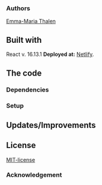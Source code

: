 ### Authors
[Emma-Maria Thalen](https://github.com/emtalen)   

## Built with
React v. 16.13.1
**Deployed at:** [Netlify](https://newsroom3api.herokuapp.com/).

## The code   


### Dependencies  

  
### Setup   


## Updates/Improvements   


## License  
[MIT-license](https://en.wikipedia.org/wiki/MIT_License)

### Acknowledgement  
